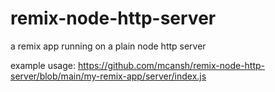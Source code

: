 # remix-node-http-server
a remix app running on a plain node http server

example usage: https://github.com/mcansh/remix-node-http-server/blob/main/my-remix-app/server/index.js
